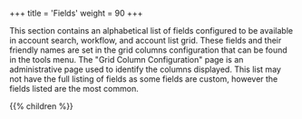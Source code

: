 +++
title = 'Fields'
weight = 90
+++

This section contains an alphabetical list of fields configured to be available in account search,
workflow, and account list grid. These fields and their friendly names are set in the grid columns
configuration that can be found in the tools menu. The "Grid Column Configuration" page is an
administrative page used to identify the columns displayed. This list may not have the full listing 
of fields as some fields are custom, however the fields listed are the most common.

{{% children %}}
